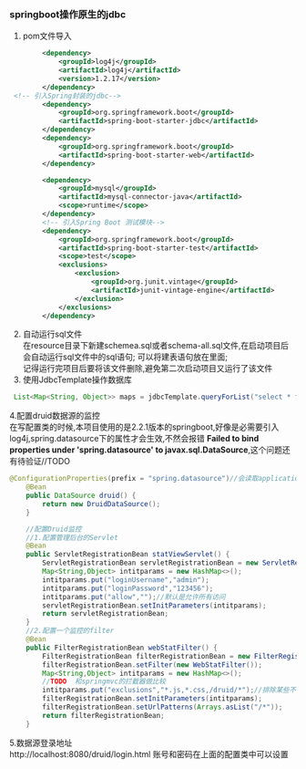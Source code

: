 ### springboot操作原生的jdbc
1. pom文件导入
```xml
        <dependency>
            <groupId>log4j</groupId>
            <artifactId>log4j</artifactId>
            <version>1.2.17</version>
        </dependency>
 <!-- 引入Spring封装的jdbc-->
        <dependency>
            <groupId>org.springframework.boot</groupId>
            <artifactId>spring-boot-starter-jdbc</artifactId>
        </dependency>
        <dependency>
            <groupId>org.springframework.boot</groupId>
            <artifactId>spring-boot-starter-web</artifactId>
        </dependency>

        <dependency>
            <groupId>mysql</groupId>
            <artifactId>mysql-connector-java</artifactId>
            <scope>runtime</scope>
        </dependency>
        <!-- 引入Spring Boot 测试模块-->
        <dependency>
            <groupId>org.springframework.boot</groupId>
            <artifactId>spring-boot-starter-test</artifactId>
            <scope>test</scope>
            <exclusions>
                <exclusion>
                    <groupId>org.junit.vintage</groupId>
                    <artifactId>junit-vintage-engine</artifactId>
                </exclusion>
            </exclusions>
        </dependency>
```
2. 自动运行sql文件<br>
在resource目录下新建schemea.sql或者schema-all.sql文件,在启动项目后会自动运行sql文件中的sql语句;
可以将建表语句放在里面;<br>
记得运行完项目后要将该文件删除,避免第二次启动项目又运行了该文件
3. 使用JdbcTemplate操作数据库
```java
 List<Map<String, Object>> maps = jdbcTemplate.queryForList("select * from employee");
```
4.配置druid数据源的监控<br>
在写配置类的时候,本项目使用的是2.2.1版本的springboot,好像是必需要引入log4j,spring.datasource下的属性才会生效,不然会报错
<strong>Failed to bind properties under 'spring.datasource' to javax.sql.DataSource</strong>,这个问题还有待验证//TODO
```java
@ConfigurationProperties(prefix = "spring.datasource")//会读取application.yml文件中的所有属性
    @Bean
    public DataSource druid() {
        return new DruidDataSource();
    }

    //配置Druid监控
    //1.配置管理后台的Servlet
    @Bean
    public ServletRegistrationBean statViewServlet() {
        ServletRegistrationBean servletRegistrationBean = new ServletRegistrationBean(new StatViewServlet(), "/druid/*");
        Map<String,Object> intitparams = new HashMap<>();
        intitparams.put("loginUsername","admin");
        intitparams.put("loginPassword","123456");
        intitparams.put("allow","");//默认是允许所有访问
        servletRegistrationBean.setInitParameters(intitparams);
        return servletRegistrationBean;
    }
    //2.配置一个监控的filter
    @Bean
    public FilterRegistrationBean webStatFilter() {
        FilterRegistrationBean filterRegistrationBean = new FilterRegistrationBean();
        filterRegistrationBean.setFilter(new WebStatFilter());
        Map<String,Object> intitparams = new HashMap<>();
        //TODO  和springmvc的拦截器做比较
        intitparams.put("exclusions","*.js,*.css,/druid/*");//排除某些不拦截的,如静态资源
        filterRegistrationBean.setInitParameters(intitparams);
        filterRegistrationBean.setUrlPatterns(Arrays.asList("/*"));
        return filterRegistrationBean;
    }
```
5.数据源登录地址<br>
http://localhost:8080/druid/login.html
账号和密码在上面的配置类中可以设置
